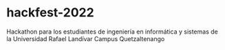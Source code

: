 # hackfest-2022
Hackathon para los estudiantes de ingeniería en informática y sistemas de la Universidad Rafael Landívar Campus Quetzaltenango

